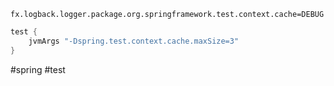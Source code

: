 ```properties
fx.logback.logger.package.org.springframework.test.context.cache=DEBUG
```

```groovy
test {
    jvmArgs "-Dspring.test.context.cache.maxSize=3"
}
```

#spring #test